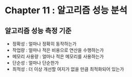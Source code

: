 # Chapter 11 : 알고리즘 성능 분석

## 알고리즘 성능 측정 기준

- 정확성 : 얼마나 정확히 동작하는가
- 작업량 : 얼마나 적은 비용으로 연산을 수행하는가
- 메모리 사용량 : 얼마나 적은 메모리를 사용하는가
- 단순성 : 얼마나 단순한가
- 최적성 : 더 이상 개선할 여지가 없을 만큼 최적화되어 있는가